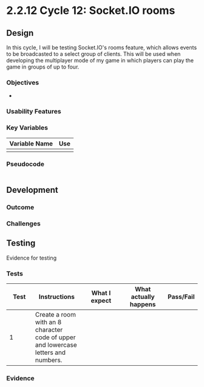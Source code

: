 # 2.2.12 Cycle 12: Socket.IO rooms

## Design

In this cycle, I will be testing Socket.IO's rooms feature, which allows events to be broadcasted to a select group of clients. This will be used when developing the multiplayer mode of my game in which players can play the game in groups of up to four.

### Objectives

*

### Usability Features

### Key Variables

| Variable Name | Use |
| ------------- | --- |
|               |     |

### Pseudocode

```
```

## Development

### Outcome



### Challenges



## Testing

Evidence for testing

### Tests

<table><thead><tr><th width="95">Test</th><th width="158">Instructions</th><th width="171">What I expect</th><th width="174">What actually happens</th><th>Pass/Fail</th></tr></thead><tbody><tr><td>1</td><td>Create a room with an 8 character code of upper and lowercase letters and numbers.</td><td></td><td></td><td></td></tr></tbody></table>

### Evidence

